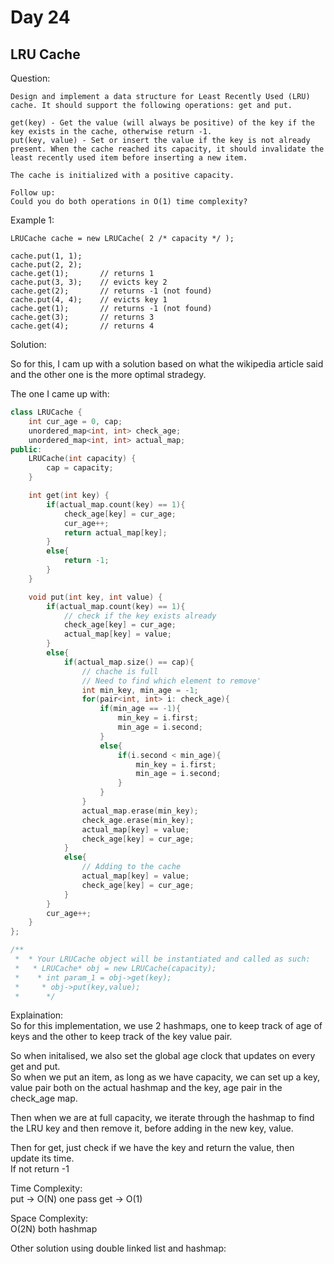 # Day 24

## LRU Cache

Question:  
```
Design and implement a data structure for Least Recently Used (LRU) cache. It should support the following operations: get and put.

get(key) - Get the value (will always be positive) of the key if the key exists in the cache, otherwise return -1.
put(key, value) - Set or insert the value if the key is not already present. When the cache reached its capacity, it should invalidate the least recently used item before inserting a new item.

The cache is initialized with a positive capacity.

Follow up:
Could you do both operations in O(1) time complexity?
```

Example 1:  
```
LRUCache cache = new LRUCache( 2 /* capacity */ );

cache.put(1, 1);
cache.put(2, 2);
cache.get(1);       // returns 1
cache.put(3, 3);    // evicts key 2
cache.get(2);       // returns -1 (not found)
cache.put(4, 4);    // evicts key 1
cache.get(1);       // returns -1 (not found)
cache.get(3);       // returns 3
cache.get(4);       // returns 4
```


Solution: 

So for this, I cam up with a solution based on what the wikipedia article said and the other one is the more optimal stradegy.  

The one I came up with:  

```cpp
class LRUCache {
    int cur_age = 0, cap;
    unordered_map<int, int> check_age;
    unordered_map<int, int> actual_map;
public:
    LRUCache(int capacity) {
        cap = capacity;
    }

    int get(int key) {
        if(actual_map.count(key) == 1){
            check_age[key] = cur_age;
            cur_age++;
            return actual_map[key];
        }
        else{
            return -1;
        }
    }

    void put(int key, int value) {
        if(actual_map.count(key) == 1){
            // check if the key exists already
            check_age[key] = cur_age;
            actual_map[key] = value;
        }
        else{
            if(actual_map.size() == cap){
                // chache is full
                // Need to find which element to remove'
                int min_key, min_age = -1;
                for(pair<int, int> i: check_age){
                    if(min_age == -1){
                        min_key = i.first;
                        min_age = i.second;
                    }
                    else{
                        if(i.second < min_age){
                            min_key = i.first;
                            min_age = i.second;
                        }
                    }
                }
                actual_map.erase(min_key);
                check_age.erase(min_key);
                actual_map[key] = value;
                check_age[key] = cur_age;
            }
            else{
                // Adding to the cache
                actual_map[key] = value;
                check_age[key] = cur_age;  
            }
        }
        cur_age++;
    }
};

/**
 *  * Your LRUCache object will be instantiated and called as such:
 *   * LRUCache* obj = new LRUCache(capacity);
 *    * int param_1 = obj->get(key);
 *     * obj->put(key,value);
 *      */

```

Explaination:  
So for this implementation, we use 2 hashmaps, one to keep track of age of keys and the other to keep track of the key value pair.  

So when initalised, we also set the global age clock that updates on every get and put.  
So when we put an item, as long as we have capacity, we can set up a key, value pair both on the actual hashmap and the key, age pair in the check_age map.  

Then when we are at full capacity, we iterate through the hashmap to find the LRU key and then remove it, before adding in the new key, value.  

Then for get, just check if we have the key and return the value, then update its time.  
If not return -1

Time Complexity:  
put -> O(N) one pass
get -> O(1)

Space Complexity:  
O(2N) both hashmap

Other solution using double linked list and hashmap:  
```cpp
```

